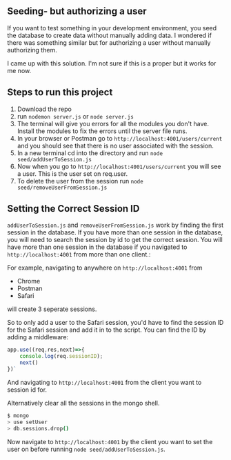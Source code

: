 ## Seeding- but authorizing a user

If you want to test something in your development environment, you seed the database to create data without manually adding data. I wondered if there was something similar but for authorizing a user without manually authorizing them.

I came up with this solution. I'm not sure if this is a proper but it works for me now.

## Steps to run this project

1. Download the repo
2. run `nodemon server.js` or `node server.js`
3. The terminal will give you errors for all the modules you don't have. Install the modules to fix the errors until the server file runs.
4. In your browser or Postman go to `http://localhost:4001/users/current` and you should see that there is no user associated with the session.
5. In a new terminal cd into the directory and run `node seed/addUserToSession.js`
6. Now when you go to `http://localhost:4001/users/current` you will see a user. This is the user set on req.user.
7. To delete the user from the session run `node seed/removeUserFromSession.js`

## Setting the Correct Session ID

`addUserToSession.js` and `removeUserFromSession.js` work by finding the first session in the database. If you have more than one session in the database, you will need to search the session by id to get the correct session. You will have more than one session in the database if you navigated to `http://localhost:4001` from more than one client.:

For example, navigating to anywhere on `http://localhost:4001` from

- Chrome
- Postman
- Safari

will create 3 seperate sessions.

So to only add a user to the Safari session, you'd have to find the session ID for the Safari session and add it in to the script. You can find the ID by adding a middleware:

```javascript
app.use((req,res,next)=>{
    console.log(req.sessionID);
    next()
})`
```

And navigating to `http://localhost:4001` from the client you want to session id for.

Alternatively clear all the sessions in the mongo shell.

```bash
$ mongo
> use setUser
> db.sessions.drop()
```

Now navigate to `http://localhost:4001` by the client you want to set the user on before running `node seed/addUserToSession.js`.
